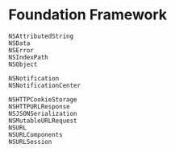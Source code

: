 # Foundation Framework

```
NSAttributedString
NSData
NSError
NSIndexPath
NSObject
```

```
NSNotification
NSNotificationCenter
```

```
NSHTTPCookieStorage
NSHTTPURLResponse
NSJSONSerialization
NSMutableURLRequest
NSURL
NSURLComponents
NSURLSession
```
